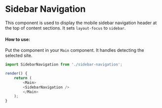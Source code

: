 Sidebar Navigation
==================

This component is used to display the mobile sidebar navigation header at the top of content sections. It sets `layout-focus` to `sidebar`.

#### How to use:

Put the component in your `Main` component. It handles detecting the selected site.

```js
import SidebarNavigation from './sidebar-navigation';

render() {
    return (
        <Main>
		<SidebarNavigation />
        </Main>
    );
}
```
